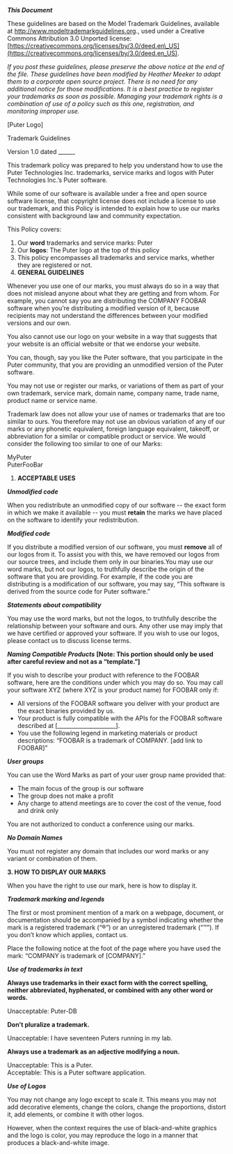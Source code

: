 ***This Document***

These guidelines are based on the Model Trademark Guidelines, available at http://www.modeltrademarkguidelines.org., used under a Creative Commons Attribution 3.0 Unported license: [https://creativecommons.org/licenses/by/3.0/deed.en\_US](https://creativecommons.org/licenses/by/3.0/deed.en_US). 

*If you post these guidelines, please preserve the above notice at the end of the file. These guidelines have been modified by Heather Meeker to adapt them to a corporate open source project.  There is no need for any additional notice for those modifications. It is a best practice to register your trademarks as soon as possible. Managing your trademark rights is a combination of use of a policy such as this one, registration, and monitoring improper use.*

\[Puter Logo\]

Trademark Guidelines

Version 1.0 dated \_\_\_\_\_\_

This trademark policy was prepared to help you understand how to use the Puter Technologies Inc. trademarks, service marks and logos with Puter Technologies Inc.’s Puter software.  

While some of our software is available under a free and open source software license, that copyright license does not include a license to use our trademark, and this Policy is intended to explain how to use our marks consistent with background law and community expectation.

This Policy covers:

1. Our **word** trademarks and service marks: Puter  
2. Our **logos**: The Puter logo at the top of this policy  
3. This policy encompasses all trademarks and service marks, whether they are registered or not.  
4. **GENERAL GUIDELINES**

Whenever you use one of our marks, you must always do so in a way that does not mislead anyone about what they are getting and from whom. For example, you cannot say you are distributing the COMPANY FOOBAR software when you’re distributing a modified version of it, because recipients may not understand the differences between your modified versions and our own. 

You also cannot use our logo on your website in a way that suggests that your website is an official website or that we endorse your website. 

You can, though, say you like the Puter software, that you participate in the Puter community, that you are providing an unmodified version of the Puter software.

You may not use or register our marks, or variations of them as part of your own trademark, service mark, domain name, company name, trade name, product name or service name.

Trademark law does not allow your use of names or trademarks that are too similar to ours. You therefore may not use an obvious variation of any of our marks or any phonetic equivalent, foreign language equivalent, takeoff, or abbreviation for a similar or compatible product or service. We would consider the following too similar to one of our Marks:

MyPuter  
PuterFooBar

1. **ACCEPTABLE USES**

***Unmodified code*** 

When you redistribute an unmodified copy of our software \-- the exact form in which we make it available \-- you must **retain** the marks we have placed on the software to identify your redistribution. 

***Modified code***

If you distribute a modified version of our software, you must **remove** all of our logos from it. To assist you with this, we have removed our logos from our source trees, and include them only in our binaries.You may use our word marks, but not our logos, to truthfully describe the origin of the software that you are providing.  For example, if the code you are distributing is a modification of our software, you may say, “This software is derived from the source code for Puter software.” 

***Statements about compatibility***

You may use the word marks, but not the logos, to truthfully describe the relationship between your software and ours. Any other use may imply that we have certified or approved your software.  If you wish to use our logos, please contact us to discuss license terms.

***Naming Compatible Products*** **\[Note: This portion should only be used after careful review and not as a “template.”\]**

If you wish to describe your product with reference to the FOOBAR software, here are the conditions under which you may do so. You may call your software XYZ (where XYZ is your product name) for FOOBAR only if:

* All versions of the FOOBAR software you deliver with your product are the exact binaries provided by us.  
* Your product is fully compatible with the APIs for the FOOBAR software described at \[\_\_\_\_\_\_\_\_\_\_\_\_\_\_\_\_\_\_\_\_\_\].  
* You use the following legend in marketing materials or product descriptions: “FOOBAR is a trademark of COMPANY. \[add link to FOOBAR\]”

***User groups***

You can use the Word Marks as part of your user group name provided that:

* The main focus of the group is our software  
* The group does not make a profit  
* Any charge to attend meetings are to cover the cost of the venue, food and drink only

You are not authorized to conduct a conference using our marks.

***No Domain Names***

You must not register any domain that includes our word marks or any variant or combination of them.

**3\. HOW TO DISPLAY OUR MARKS**

When you have the right to use our mark, here is how to display it. 

***Trademark marking and legends***

The first or most prominent mention of a mark on a webpage, document, or documentation should be accompanied by a symbol indicating whether the mark is a registered trademark (“®”) or an unregistered trademark (“™”). If you don’t know which applies, contact us.

Place the following notice at the foot of the page where you have used the mark: “COMPANY is trademark of \[COMPANY\].”

***Use of trademarks in text***

**Always use trademarks in their exact form with the correct spelling, neither abbreviated, hyphenated, or combined with any other word or words.**

Unacceptable: Puter-DB

**Don’t pluralize a trademark.**

Unacceptable: I have seventeen Puters running in my lab.

**Always use a trademark as an adjective modifying a noun.** 

Unacceptable: This is a Puter.  
Acceptable: This is a Puter software application.

***Use of Logos***

You may not change any logo except to scale it. This means you may not add decorative elements, change the colors, change the proportions, distort it, add elements, or combine it with other logos.

However, when the context requires the use of black-and-white graphics and the logo is color, you may reproduce the logo in a manner that produces a black-and-white image.